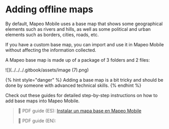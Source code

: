 # Adding offline maps

By default, Mapeo Mobile uses a base map that shows some geographical elements such as rivers and hills, as well as some political and urban elements such as borders, cities, roads, etc.&#x20;

If you have a custom base map, you can import and use it in Mapeo Mobile without affecting the information collected.&#x20;

A Mapeo base map is made up of a package of 3 folders and 2 files:

![](../../../.gitbook/assets/image (7).png)

{% hint style="danger" %}
Adding a base map is a bit tricky and should be done by someone with advanced technical skills.
{% endhint %}

Check out these guides for detailed step-by-step instructions on how to add base maps into Mapeo Mobile.&#x20;

> **📖** PDF guide (ES): [Instalar un mapa base en Mapeo Mobile](https://drive.google.com/file/d/10Z7K3ROiVt5xjcTIn2mR96LUg03NYtNL/view?usp=sharing)
> 
> **📖** PDF guide (EN):&#x20;
